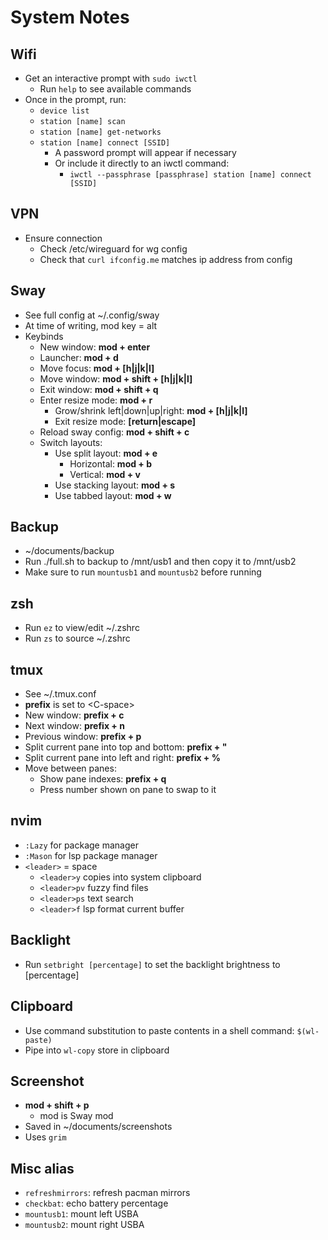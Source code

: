 # System Notes
## Wifi
  - Get an interactive prompt with `sudo iwctl`
    - Run `help` to see available commands
  - Once in the prompt, run:
    - `device list`
    - `station [name] scan`
    - `station [name] get-networks`
    - `station [name] connect [SSID]`
      - A password prompt will appear if necessary
      - Or include it directly to an iwctl command:
        - `iwctl --passphrase [passphrase] station [name] connect [SSID]`
## VPN
  - Ensure connection
      - Check /etc/wireguard for wg config
      - Check that `curl ifconfig.me` matches ip address from config
## Sway
  - See full config at ~/.config/sway
  - At time of writing, mod key = alt
  - Keybinds
    - New window: **mod + enter**
    - Launcher: **mod + d**
    - Move focus: **mod + \[h|j|k|l\]**
    - Move window: **mod + shift + \[h|j|k|l\]**
    - Exit window: **mod + shift + q**
    - Enter resize mode: **mod + r**
      - Grow/shrink left|down|up|right: **mod + \[h|j|k|l\]**
      - Exit resize mode: **\[return|escape\]**
    - Reload sway config: **mod + shift + c**
    - Switch layouts:
      - Use split layout: **mod + e**
          - Horizontal: **mod + b**
          - Vertical: **mod + v**
      - Use stacking layout: **mod + s**
      - Use tabbed layout: **mod + w**
## Backup
  - ~/documents/backup
  - Run ./full.sh to backup to /mnt/usb1 and then copy it to /mnt/usb2
  - Make sure to run `mountusb1` and `mountusb2` before running
## zsh
  - Run `ez` to view/edit ~/.zshrc
  - Run `zs` to source ~/.zshrc
## tmux
  - See ~/.tmux.conf
  - **prefix** is set to \<C-space>
  - New window: **prefix + c**
  - Next window: **prefix + n**
  - Previous window: **prefix + p**
  - Split current pane into top and bottom: **prefix + "**
  - Split current pane into left and right: **prefix + %**
  - Move between panes:
    - Show pane indexes: **prefix + q**
    - Press number shown on pane to swap to it
## nvim
  - `:Lazy` for package manager
  - `:Mason` for lsp package manager
  - `<leader>` = space
      - `<leader>y` copies into system clipboard
      - `<leader>pv` fuzzy find files
      - `<leader>ps` text search
      - `<leader>f` lsp format current buffer
## Backlight
  - Run `setbright [percentage]` to set the backlight brightness to \[percentage\]
## Clipboard
  - Use command substitution to paste contents in a shell command: `$(wl-paste)`
  - Pipe into `wl-copy` store in clipboard
## Screenshot
  - **mod + shift + p**
    - mod is Sway mod
  - Saved in ~/documents/screenshots
  - Uses `grim`
## Misc alias
  - `refreshmirrors`: refresh pacman mirrors
  - `checkbat`: echo battery percentage
  - `mountusb1`: mount left USBA
  - `mountusb2`: mount right USBA



